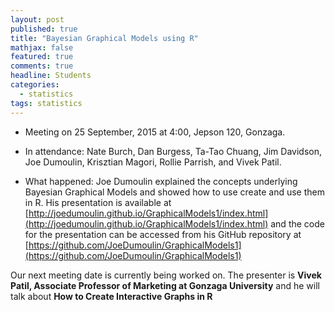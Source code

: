 ```yaml
---
layout: post
published: true
title: "Bayesian Graphical Models using R"
mathjax: false
featured: true
comments: true
headline: Students
categories: 
  - statistics
tags: statistics
---
```


* Meeting on 25 September, 2015 at 4:00, Jepson 120, Gonzaga.
* In attendance: Nate Burch, Dan Burgess, Ta-Tao Chuang, Jim Davidson, Joe Dumoulin, Krisztian Magori, Rollie Parrish, and Vivek Patil.

* What happened: Joe Dumoulin explained the concepts underlying Bayesian Graphical Models and showed how to use create and use them in R. His presentation is available at [http://joedumoulin.github.io/GraphicalModels1/index.html](http://joedumoulin.github.io/GraphicalModels1/index.html) and the code for the presentation can be accessed from his GitHub repository at [https://github.com/JoeDumoulin/GraphicalModels1](https://github.com/JoeDumoulin/GraphicalModels1)

Our next meeting date is currently being worked on. The presenter is **Vivek Patil, Associate Professor of Marketing at Gonzaga University** and he will talk about **How to Create Interactive Graphs in R** <br>
